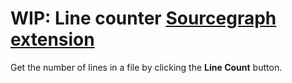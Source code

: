 # WIP: Line counter [Sourcegraph extension](https://docs.sourcegraph.com/extensions)

Get the number of lines in a file by clicking the **Line Count** button.
